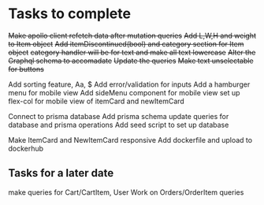# Tasks to complete
~~Make apollo client refetch data after mutation queries~~
~~Add L,W,H and weight to Item object~~
~~Add itemDiscontinued(bool) and category section for Item object~~
~~category handler will be for text and make all text lowercase~~
~~Alter the Graphql schema to accomadate~~
~~Update the queries~~
~~Make text unselectable for buttons~~


Add sorting feature, Aa, $
Add error/validation for inputs
Add a hamburger menu for mobile view
Add sideMenu component for mobile view
set up flex-col for mobile view of itemCard and newItemCard


Connect to prisma database
Add prisma schema
update queries for database and prisma operations
Add seed script to set up database

Make ItemCard and NewItemCard responsive
Add dockerfile and upload to dockerhub

## Tasks for a later date
make queries for Cart/CartItem, User
Work on Orders/OrderItem queries